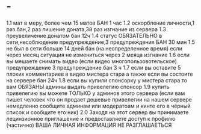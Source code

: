 # -
1.1 мат в меру, более чем 15 матов БАН 1 час 1.2 оскорбление личности,1 раз бан,2 раз лишение доната,3й раз изгнание из сервера 1.3 преувеличение донатом бан 12ч 1.4 статус ОБЯЗАТЕЛЬНО в сети,несоблюдение предупреждение,3 предупреждения БАН 30 мин 1.5 не был в сети больше 14 дней бан (на неопределенное время) если через месяц ситуация не измениться через 2 меяца изгнание 1.6 если вы мешаете снимать видео (если видео многопользовотельское) предупреждение 3 предупреждение бан 3 ч 1.7 если вы оставите 5 плохих комментариев в видео мистера стара а также если вы состоите на сервере бан 24ч 1.8 если вы купили спонсорку у мистера стара то вам ОБЯЗАНЫ админы выдать привелегию спонсор 1.9 купить привелегию вы можете ТОЛЬКО у админов этого сервера (если вам пишет человек что он продает дешевые привелегии на нашем сервере немедленно сообщите админам или модератоам и кинте его в чёрный список и сообщите его ник) 2.0 Заходя на этот сервер вы принимаете лецинзионное приглашение и предоставляете доступ к профилю (частично) ВАША ЛИЧНАЯ ИНФОРМАЦИЯ НЕ РАЗГЛАШАЕТЬСЯ
